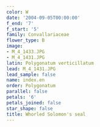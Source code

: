 ```yaml
---
color: W
date: '2004-09-05T00:00:00'
f_end: '7'
f_start: '5'
family: Convallariaceae
flower_type: B
image:
- M_4_1433.JPG
- M_4_1431.JPG
latin: Polygonatum verticillatum
lead: M_4_1431.JPG
lead_sample: false
name: index.en
order: Polygonatum
parallel: false
petals: '6'
petals_joined: false
star_shape: false
title: Whorled Solomon's seal
---
```

